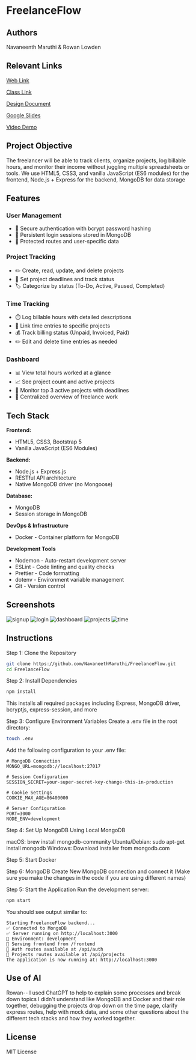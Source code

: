 # FreelanceFlow
 
## Authors

Navaneenth Maruthi & Rowan Lowden

## Relevant Links

[Web Link](https://rlowden22.github.io/index.html)

[Class Link](https://johnguerra.co/classes/webDevelopment_online_fall_2025/)

[Design Document](/designdocument.pdf)

[Google Slides](https://docs.google.com/presentation/d/1rYleCg4gGYmvLsm5UJN2bc4ibod5qCe9eh7do8R7aoU/edit?usp=sharing)

[Video Demo](https://youtu.be/ncYZG-jKV7I)

## Project Objective

The freelancer will be able to track clients, organize projects, log billable hours, and monitor their income without juggling multiple spreadsheets or tools. We use HTML5, CSS3, and vanilla JavaScript (ES6 modules) for the frontend, Node.js + Express for the backend, MongoDB for data storage

## Features

### User Management

- 🔐 Secure authentication with bcrypt password hashing
- 🔑 Persistent login sessions stored in MongoDB
- 👤 Protected routes and user-specific data

### Project Tracking

- ✏️ Create, read, update, and delete projects
- 📅 Set project deadlines and track status
- 🏷️ Categorize by status (To-Do, Active, Paused, Completed)

### Time Tracking

- ⏱️ Log billable hours with detailed descriptions
- 🔗 Link time entries to specific projects
- 💰 Track billing status (Unpaid, Invoiced, Paid)
- ✏️ Edit and delete time entries as needed

### Dashboard

- 📊 View total hours worked at a glance
- 📈 See project count and active projects
- 🎯 Monitor top 3 active projects with deadlines
- 💼 Centralized overview of freelance work

## Tech Stack

**Frontend:**

- HTML5, CSS3, Bootstrap 5
- Vanilla JavaScript (ES6 Modules)

**Backend:**

- Node.js + Express.js
- RESTful API architecture
- Native MongoDB driver (no Mongoose)

**Database:**

- MongoDB
- Session storage in MongoDB

**DevOps & Infrastructure**

- Docker - Container platform for MongoDB

**Development Tools**

- Nodemon - Auto-restart development server
- ESLint - Code linting and quality checks
- Prettier - Code formatting
- dotenv - Environment variable management
- Git - Version control

## Screenshots

![signup](screenshot/Signup.png)
![login](screenshot/Login.png)
![dashboard](screenshot/Dashboard.png)
![projects](screenshot/Projects.png)
![time](screenshot/Timesheets.png)

## Instructions

Step 1: Clone the Repository

```bash
git clone https://github.com/NavaneethMaruthi/FreelanceFlow.git
cd FreelanceFlow
```

Step 2: Install Dependencies

```bash
npm install
```

This installs all required packages including Express, MongoDB driver, bcryptjs, express-session, and more

Step 3: Configure Environment Variables
Create a .env file in the root directory:

```bash
touch .env
```

Add the following configuration to your .env file:

```
# MongoDB Connection
MONGO_URL=mongodb://localhost:27017

# Session Configuration
SESSION_SECRET=your-super-secret-key-change-this-in-production

# Cookie Settings
COOKIE_MAX_AGE=86400000

# Server Configuration
PORT=3000
NODE_ENV=development
```

Step 4: Set Up MongoDB
Using Local MongoDB

macOS: brew install mongodb-community
Ubuntu/Debian: sudo apt-get install mongodb
Windows: Download installer from mongodb.com

Step 5: Start Docker

Step 6: MongoDB
Create New MongoDB connection and connect it
(Make sure you make the changes in the code if you are using different names)

Step 5: Start the Application
Run the development server:

```bash
npm start
```

You should see output similar to:

```
Starting FreelanceFlow backend...
✅ Connected to MongoDB
✅ Server running on http://localhost:3000
📝 Environment: development
📁 Serving frontend from /frontend
📂 Auth routes available at /api/auth
📂 Projects routes available at /api/projects
The application is now running at: http://localhost:3000
```

## Use of AI

Rowan-- I used ChatGPT to help to explain some processes and break down topics I didn't understand like MongoDB and Docker and their role together, debugging the projects drop down on the time page, clarify express routes, help with mock data, and some other questions about the different tech stacks and how they worked together.

## License

MIT License

